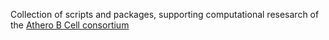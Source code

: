 Collection of scripts and packages, supporting computational resesarch of the [Athero B Cell consortium](http://www.atherobcell.eu/)
